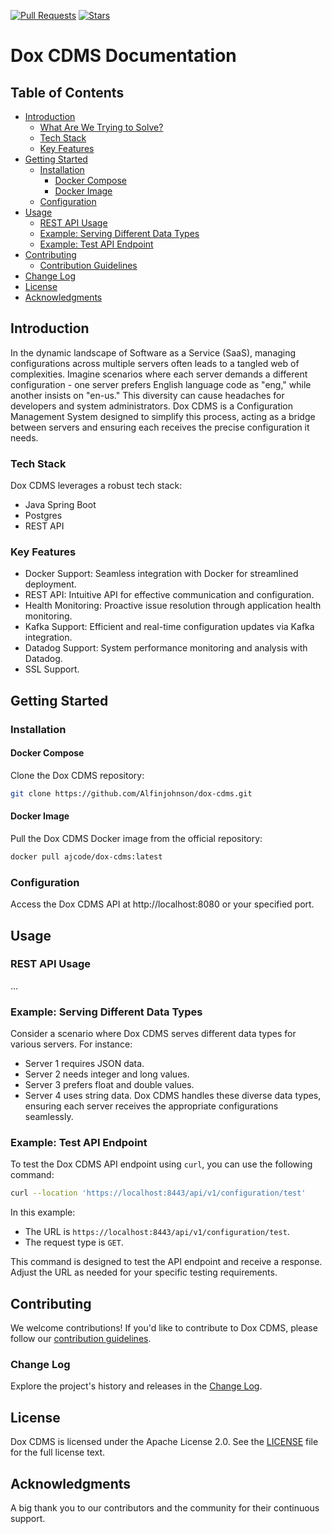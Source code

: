 [![Pull Requests](https://img.shields.io/github/issues-pr/Alfinjohnson/dox-cdms.svg)](https://github.com/Alfinjohnson/dox-cdms/pulls) [![Stars](https://img.shields.io/github/stars/Alfinjohnson/dox-cdms.svg)](https://github.com/Alfinjohnson/dox-cdms/stargazers)
# Dox CDMS Documentation

## Table of Contents
- [Introduction](#introduction)
  - [What Are We Trying to Solve?](#what-are-we-trying-to-solve)
  - [Tech Stack](#tech-stack)
  - [Key Features](#key-features)
- [Getting Started](#getting-started)
  - [Installation](#installation)
    - [Docker Compose](#docker-compose)
    - [Docker Image](#docker-image)
  - [Configuration](#configuration)
- [Usage](#usage)
  - [REST API Usage](#rest-api-usage)
  - [Example: Serving Different Data Types](#example-serving-different-data-types)
  - [Example: Test API Endpoint](#example-test-api-endpoint)
- [Contributing](#contributing)
  - [Contribution Guidelines](#contribution-guidelines)
- [Change Log](#change-log)
- [License](#license)
- [Acknowledgments](#acknowledgments)

## Introduction
In the dynamic landscape of Software as a Service (SaaS), managing configurations across multiple servers often leads to a tangled web of complexities. Imagine scenarios where each server demands a different configuration - one server prefers English language code as "eng," while another insists on "en-us." This diversity can cause headaches for developers and system administrators. Dox CDMS is a Configuration Management System designed to simplify this process, acting as a bridge between servers and ensuring each receives the precise configuration it needs.

### Tech Stack
Dox CDMS leverages a robust tech stack:
- Java Spring Boot
- Postgres
- REST API

### Key Features
- Docker Support: Seamless integration with Docker for streamlined deployment.
- REST API: Intuitive API for effective communication and configuration.
- Health Monitoring: Proactive issue resolution through application health monitoring.
- Kafka Support: Efficient and real-time configuration updates via Kafka integration.
- Datadog Support: System performance monitoring and analysis with Datadog.
- SSL Support.

## Getting Started
### Installation
#### Docker Compose
Clone the Dox CDMS repository:
```bash
git clone https://github.com/Alfinjohnson/dox-cdms.git
```

#### Docker Image
Pull the Dox CDMS Docker image from the official repository:
```bash
docker pull ajcode/dox-cdms:latest
```

### Configuration
Access the Dox CDMS API at http://localhost:8080 or your specified port.

## Usage
### REST API Usage
...

### Example: Serving Different Data Types
Consider a scenario where Dox CDMS serves different data types for various servers. For instance:
- Server 1 requires JSON data.
- Server 2 needs integer and long values.
- Server 3 prefers float and double values.
- Server 4 uses string data.
Dox CDMS handles these diverse data types, ensuring each server receives the appropriate configurations seamlessly.

### Example: Test API Endpoint
To test the Dox CDMS API endpoint using `curl`, you can use the following command:
```bash
curl --location 'https://localhost:8443/api/v1/configuration/test'
```

In this example:
- The URL is `https://localhost:8443/api/v1/configuration/test`.
- The request type is `GET`.

This command is designed to test the API endpoint and receive a response. Adjust the URL as needed for your specific testing requirements.

## Contributing
We welcome contributions! If you'd like to contribute to Dox CDMS, please follow our [contribution guidelines](CONTRIBUTING.md).

### Change Log
Explore the project's history and releases in the [Change Log](CHANGELOG.md).

## License
Dox CDMS is licensed under the Apache License 2.0. See the [LICENSE](LICENSE) file for the full license text.

## Acknowledgments
A big thank you to our contributors and the community for their continuous support.

